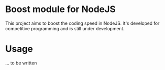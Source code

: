 # Boost module for NodeJS

This project aims to boost the coding speed in NodeJS. It's developed for competitive programming and is still under development.

# Usage

... to be written
